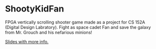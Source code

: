 # ShootyKidFan
FPGA vertically scrolling shooter game made as a project for CS 152A (Digital Design Labratory). Fight as space cadet Fan and save the galaxy from Mr. Grouch and his nefarious minions!

[Slides with more info.](https://docs.google.com/presentation/d/1HBQQmj39QsUUTBrzpNrSAlLI3Bdk5EpHGs55woCpD14/edit?usp=sharing)
